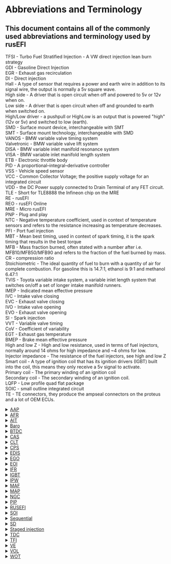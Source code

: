 # Abbreviations and Terminology 

## This document contains all of the commonly used abbreviations and terminology used by rusEFI

TFSI - Turbo Fuel Stratified Injection - A VW direct injection lean burn strategy  
GDI - Gasoline Direct Injection  
EGR - Exhaust gas recirculation  
DI - Direct injection  
Hall - A type of sensor that requires a power and earth wire in addition to its signal wire, the output is normally a 5v square wave.  
High side - A driver that is open circuit when off and powered to 5v or 12v when on.  
Low side - A driver that is open circuit when off and grounded to earth when switched on.  
High/Low driver - a pushpull or HighLow is an output that is powered "high" (12v or 5v) and switched to low (earth).  
SMD - Surface mount device, interchangeable with SMT   
SMT - Surface mount technology, interchangeable with SMD  
VANOS - BMW variable valve timing system  
Valvetronic - BMW variable valve lift system  
DISA - BMW variable inlet manifold resonance system  
VISA - BMW variable inlet manifold length system  
ETB - Electronic throttle body  
PID - A proportional–integral–derivative controller  
VSS - Vehicle speed sensor  
VCC - Common Collector Voltage; the positive supply voltage for an integrated circuit  
VDD - the DC Power supply connected to Drain Terminal of any FET circuit.  
TLE - Short for TLE8888 the Infineon chip on the MRE  
RE - rusEFI  
REO - rusEFI Online  
MRE - Micro rusEFI  
PNP - Plug and play  
NTC - Negative temperature coefficient, used in context of temperature sensors and refers to the resistance increasing as temperature decreases.  
PFI - Port fuel injection  
MBT - Mean best timing, used in context of spark timing, it is the spark timing that results in the best torque  
MFB - Mass fraction burned, often stated with a number after i.e. MFB10/MFB50/MFB90 and refers to the fraction of the fuel burned by mass.  
CR - compression ratio  
Stoichiometric - The ideal quantity of fuel to burn with a quantity of air for complete combustion. For gasoline this is 14.7:1, ethanol is 9:1 and methanol 6.47:1  
TVIS - Toyota variable intake system, a variable inlet length system that switches on/off a set of longer intake manifold runners.  
IMEP - Indicated mean effective pressure  
IVC - Intake valve closing  
EVC - Exhaust valve closing  
IVO - Intake valve opening  
EVO - Exhaust valve opening  
SI - Spark injection  
VVT - Variable valve timing  
CoV - Coefficient of variability  
EGT - Exhaust gas temperature  
BMEP - Brake mean effective pressure  
High and low Z - High and low resistance, used in terms of fuel injectors, normally around 14 ohms for high impedance and ~4 ohms for low.  
Injector impedance - The resistance of the fuel injectors, see high and low Z  
Smart coil - A type of ignition coil that has its ignition drivers (IGBT) built into the coil, this means they only receive a 5v signal to activate.  
Primary coil - The primary winding of an ignition coil  
Secondary coil - The secondary winding of an ignition coil.  
LQFP - Low profile quad flat package  
SOIC - small outline integrated circuit  
TE - TE connectors, they produce the ampseal connectors on the proteus and a lot of OEM ECUs.  



<details><summary><u>AAP</u></summary>

Absolute Atmosphere Pressure
</details>

<details><summary><u>AFR</u></summary>

Air Fuel Ratio - See also Lambda, Stoichiometric 
AFR is the ratio of air to fuel, often expressed as "14.7:1" 
</details>

<details><summary><u>AIT</u></summary>

Air Intake Temperature
</details>

<details><summary><u>Baro</u></summary>

Shorthand for Barometric pressure
</details>

<details><summary><u>BTDC</u></summary>

Before TDC, Before Top Dead Center - See also ATDC 
</details>

<details><summary><u>CAS</u></summary>
 
Crank Angle Sensor Also See [CPS](http://en.wikipedia.org/wiki/Crankshaft_position_sensor)
</details>

<details><summary><u>CLT</u></summary>

Coolant Temperature
</details>

<details><summary><u>CPS</u></summary>

Crankshaft Position Sensor
</details>

<details><summary><u>EDIS</u></summary>

Electronic Distributorless Ignition System - An older Ford ignition system that combined a set of ignition IGBTs and some electronics to assist the ECU. Obsolete on modern ECUs.
</details>

<details><summary><u>EGO</u></summary>

Exhaust Gases Oxygen - see also lambda sensor, WBO2, 
Often used when referring to air fuel sensors like the lambda sensor.  
Sometimes also used as HEGO or Heated Exhaust Gas Oxygen.
</details>

<details><summary><u>EOI</u></summary>

End Of Injection - See also SOI
</details>

<details><summary><u>IFR</u></summary>

Injector Flow Rate
</details>

<details><summary><u>IGBT</u></summary>

http://en.wikipedia.org/wiki/Insulated-gate_bipolar_transistor  
A common type of transistor used for switching high power devices like ignition coils with a low power/voltage output. 
</details>

<details><summary><u>IPW</u></summary>

Injector Pulse Width
</details>

<details><summary><u>MAF</u></summary>

Mass Air Flow, often used in the context of air flow or load sensors.
</details>

<details><summary><u>MAP</u></summary>

Manifold Absolute Pressure or perhaps Manifold Air Pressure, often used in the context of load sensors. 
</details>

<details><summary><u>NGC</u></summary>

Chrysler Next Generation Controller
</details>

<details><summary><u>PIP</u></summary>

Profile ignition pickup See http://en.wikipedia.org/wiki/Profile_ignition_pickup
</details>

<details><summary><u>RUSEFI</u></summary>

Really Uber Simple EFI? Robust Ultra Simple EFI? Retarded Unproven Shitty EFI?
</details>

<details><summary><u>SOI</u></summary>

Start Of Injection - See also EOI  
</details>

<details><summary><u>Sequential</u></summary>

Often this refers to Sequential injection, which means the injectors fire individually for each cylinder and often at a specific crank angle.  
This can be handy for engines direct injection or to try to spray the injector into the cyl while the intake valve is open. If an engine can inject onto an open inlet valve it will reduce the amount of fuel wetting the port walls and help reduce low load emissions.  
Sequential is required for direct injection engines like common rail diesel.
</details>

<details><summary><u>SD</u></summary>

Speed Density this is a method of predicting how much fuel should be delivered to an engine. This is a MAP based system which uses pressure to make a prediction of how much O2 is entering the cyl.
</details>

<details><summary><u>Staged injection</u></summary>

The use of 2 injectors for one cyl. This commonly means at low RPM and lower loads, one injector is turned on which allows for finer control over idle fuel delivery, while at higher RPM and higher Loads both injector inject fuel which allows for larger amounts of fuel to be delivered.
</details>

<details><summary><u>TDC</u></summary>

Top Dead Center
</details>

<details><summary><u>TFI</u></summary>

Thick Film Ignition - Ford distributor - Likely unsupported at this time. 
</details>

<details><summary><u>VE</u></summary>

Volumetric Efficiency, often expressed as a decimal value i.e. 0.8 (for 80%)
</details>

<details><summary><u>VOL</u></summary>

Short for engine volume
</details>

<details><summary><u>WOT</u></summary>

Wide Open Throttle
</details>



